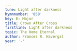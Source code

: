 ```yaml
---
tune: Light after darkness
hymnnumber: '858'
key: E♭ Major
title: Crown After Cross
firstline: Light after darkness
topic: The Home Eternal
author: Frances R. Havergal
year: '-'
---
```

